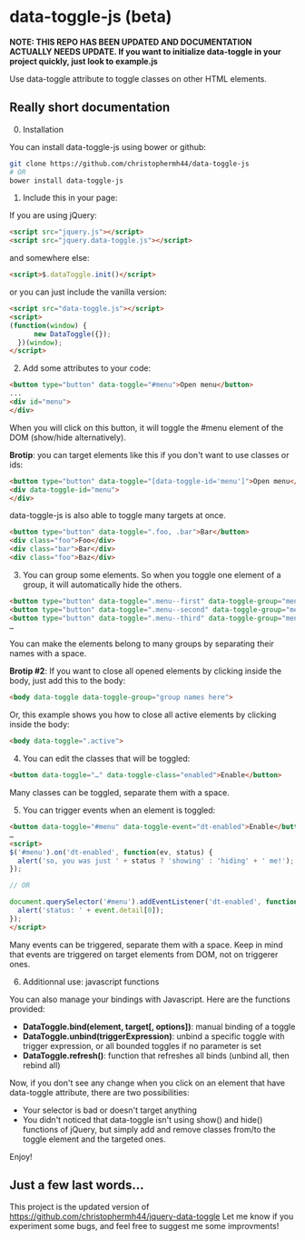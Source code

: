 # data-toggle-js (beta)

**NOTE: THIS REPO HAS BEEN UPDATED AND DOCUMENTATION ACTUALLY NEEDS UPDATE. If you want to initialize data-toggle in your project quickly, just look to example.js**

Use data-toggle attribute to toggle classes on other HTML elements.

## Really short documentation

  0. Installation
  
  You can install data-toggle-js using bower or github:

  ```bash
  git clone https://github.com/christophermh44/data-toggle-js
  # OR
  bower install data-toggle-js
  ```

  1. Include this in your page:
  
  If you are using jQuery:
  
  ```html
  <script src="jquery.js"></script>
  <script src="jquery.data-toggle.js"></script>
  ```
  
  and somewhere else:
  
  ```html
  <script>$.dataToggle.init()</script>
  ```
  
  or you can just include the vanilla version:
  
  ```html
  <script src="data-toggle.js"></script>
  <script>
  (function(window) {
		new DataToggle({});
	})(window);
  </script>
  ```
  
  2. Add some attributes to your code:
  
  ```html
  <button type="button" data-toggle="#menu">Open menu</button>
  ...
  <div id="menu">
  </div>
  ```
  
  When you will click on this button, it will toggle the #menu element of the DOM (show/hide alternatively).
  
  **Brotip**: you can target elements like this if you don't want to use classes or ids:
  
  ```html
  <button type="button" data-toggle="[data-toggle-id='menu']">Open menu</button>
  <div data-toggle-id="menu">
  </div>
  ```
  
  data-toggle-js is also able to toggle many targets at once.

  ```html
  <button type="button" data-toggle=".foo, .bar">Bar</button>
  <div class="foo">Foo</div>
  <div class="bar">Bar</div>
  <div class="foo">Baz</div>
  ```
  
  3. You can group some elements. So when you toggle one element of a group, it will automatically hide the others.
  
  ```html
  <button type="button" data-toggle=".menu--first" data-toggle-group="menus">Open first menu</button>
  <button type="button" data-toggle=".menu--second" data-toggle-group="menus">Open second menu</button>
  <button type="button" data-toggle=".menu--third" data-toggle-group="menus">Open third menu</button>
  …
  ```
  
  You can make the elements belong to many groups by separating their names with a space.
  
  **Brotip #2**: If you want to close all opened elements by clicking inside the body, just add this to the body:
  
  ```html
  <body data-toggle data-toggle-group="group names here">
  ```
  
  Or, this example shows you how to close all active elements by clicking inside the body:
  
  ```html
  <body data-toggle=".active">
  ```
  
  4. You can edit the classes that will be toggled:
  
  ```html
  <button data-toggle="…" data-toggle-class="enabled">Enable</button>
  ```
  
  Many classes can be toggled, separate them with a space.

  5. You can trigger events when an element is toggled:

  ```html
  <button data-toggle="#menu" data-toggle-event="dt-enabled">Enable</button>
  …
  <script>
  $('#menu').on('dt-enabled', function(ev, status) {
    alert('so, you was just ' + status ? 'showing' : 'hiding' + ' me!');
  });
  
  // OR
  
  document.querySelector('#menu').addEventListener('dt-enabled', function(event) {
    alert('status: ' + event.detail[0]);
  });
  </script>
  ```
  
  Many events can be triggered, separate them with a space. Keep in mind that events are triggered on target elements from DOM, not on triggerer ones.
  
  6. Additionnal use: javascript functions
  
  You can also manage your bindings with Javascript. Here are the functions provided:
  
  * **DataToggle.bind(element, target[, options])**: manual binding of a toggle
  * **DataToggle.unbind(triggerExpression)**: unbind a specific toggle with trigger expression, or all bounded toggles if no parameter is set
  * **DataToggle.refresh()**: function that refreshes all binds (unbind all, then rebind all)
  
Now, if you don't see any change when you click on an element that have data-toggle attribute, there are two possibilities:
  * Your selector is bad or doesn't target anything
  * You didn't noticed that data-toggle isn't using show() and hide() functions of jQuery, but simply add and remove classes from/to the toggle element and the targeted ones.
  
Enjoy!

## Just a few last words…

This project is the updated version of https://github.com/christophermh44/jquery-data-toggle
Let me know if you experiment some bugs, and feel free to suggest me some improvments!
